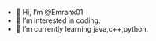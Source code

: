- 👋 Hi, I’m @Emranx01
- 👀 I’m interested in coding.
- 🌱 I’m currently learning java,c++,python.



<!---
Emranx01/Emranx01 is a ✨ special ✨ repository because its `README.md` (this file) appears on your GitHub profile.
You can click the Preview link to take a look at your changes.
--->

